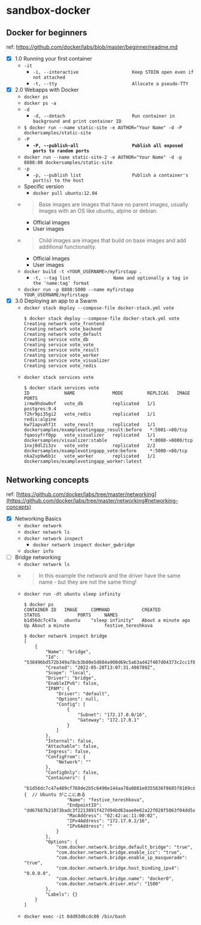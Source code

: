 # sandbox-docker

## Docker for beginners

ref: https://github.com/docker/labs/blob/master/beginner/readme.md

- [x] 1.0 Running your first container
  - `-it`
    - `-i, --interactive                    Keep STDIN open even if not attached`
    - `-t, --tty                            Allocate a pseudo-TTY`
- [x] 2.0 Webapps with Docker
    - `docker ps`
    - `docker ps -a` 
    - `-d`
      - `-d, --detach                         Run container in background and print container ID`  
    - `$ docker run --name static-site -e AUTHOR="Your Name" -d -P dockersamples/static-site` 
    - `-P`
      - **`-P, --publish-all                    Publish all exposed ports to random ports`**
    - `docker run --name static-site-2 -e AUTHOR="Your Name" -d -p 8888:80 dockersamples/static-site`
    - `-p`
      - `-p, --publish list                   Publish a container's port(s) to the host`  
    - Specific version
      - `docker pull ubuntu:12.04`
    - > Base images are images that have no parent images, usually images with an OS like ubuntu, alpine or debian.
      - Official images
      - User images 
    - > Child images are images that build on base images and add additional functionality. 
      - Official images
      - User images 
    - `docker build -t <YOUR_USERNAME>/myfirstapp .`
      - `-t, --tag list                Name and optionally a tag in the 'name:tag' format`
    - `docker run -p 8888:5000 --name myfirstapp YOUR_USERNAME/myfirstapp` 
- [x] 3.0 Deploying an app to a Swarm 
  - `docker stack deploy --compose-file docker-stack.yml vote`
    ```
    $ docker stack deploy --compose-file docker-stack.yml vote
    Creating network vote_frontend
    Creating network vote_backend
    Creating network vote_default
    Creating service vote_db
    Creating service vote_vote
    Creating service vote_result
    Creating service vote_worker
    Creating service vote_visualizer
    Creating service vote_redis
    ```
  - `docker stack services vote`
    ```
    $ docker stack services vote
    ID             NAME              MODE         REPLICAS   IMAGE                                          PORTS
    irmw9hdow0vf   vote_db           replicated   1/1        postgres:9.4                                   
    f2hr9pi35gi2   vote_redis        replicated   1/1        redis:alpine                                   
    kw71apvahf1t   vote_result       replicated   1/1        dockersamples/examplevotingapp_result:before   *:5001->80/tcp
    fqaosyfrf0pp   vote_visualizer   replicated   1/1        dockersamples/visualizer:stable                *:8080->8080/tcp
    1nxj0dl2i3zv   vote_vote         replicated   2/2        dockersamples/examplevotingapp_vote:before     *:5000->80/tcp
    nka2vp9w6b1c   vote_worker       replicated   1/1        dockersamples/examplevotingapp_worker:latest   
    ```

## Networking concepts

ref: [https://github.com/docker/labs/tree/master/networking](https://github.com/docker/labs/tree/master/networking#networking-concepts)

- [x] Networking Basics
  - `docker network`
  - `docker network ls`
  - `docker network inspect`
    - `docker network inspect docker_gwbridge`     
  - `docker info`
- [ ] Bridge networking
  - `docker network ls`    
  -  > In this example the network and the driver have the same name - but they are not the same thing!
  - `docker run -dt ubuntu sleep infinity`
    ```
    $ docker ps
    CONTAINER ID   IMAGE     COMMAND            CREATED              STATUS              PORTS     NAMES
    b1d56dc7c47a   ubuntu    "sleep infinity"   About a minute ago   Up About a minute             festive_tereshkova
    
    $ docker network inspect bridge
    [
        {
            "Name": "bridge",
            "Id": "538496bd572b349a78cb3b80e5d884a908d69c5a63ad42f407d04373c2cc1f88",
            "Created": "2022-05-20T13:07:31.498789Z",
            "Scope": "local",
            "Driver": "bridge",
            "EnableIPv6": false,
            "IPAM": {
                "Driver": "default",
                "Options": null,
                "Config": [
                    {
                        "Subnet": "172.17.0.0/16",
                        "Gateway": "172.17.0.1"
                    }
                ]
            },
            "Internal": false,
            "Attachable": false,
            "Ingress": false,
            "ConfigFrom": {
                "Network": ""
            },
            "ConfigOnly": false,
            "Containers": {
                "b1d56dc7c47a489cf768de2b5c6490e144aa78a0881e0355836f8685f8189cd3": {  // Ubuntu がここにある
                    "Name": "festive_tereshkova",
                    "EndpointID": "dd67687b21073badc3f2213891f427d94bd63aae0e62a22f028f5863f04dd5ad",
                    "MacAddress": "02:42:ac:11:00:02",
                    "IPv4Address": "172.17.0.2/16",
                    "IPv6Address": ""
                }
            },
            "Options": {
                "com.docker.network.bridge.default_bridge": "true",
                "com.docker.network.bridge.enable_icc": "true",
                "com.docker.network.bridge.enable_ip_masquerade": "true",
                "com.docker.network.bridge.host_binding_ipv4": "0.0.0.0",
                "com.docker.network.bridge.name": "docker0",
                "com.docker.network.driver.mtu": "1500"
            },
            "Labels": {}
        }
    ]
    ```
  - `docker exec -it 6dd93d6cdc80 /bin/bash` 
